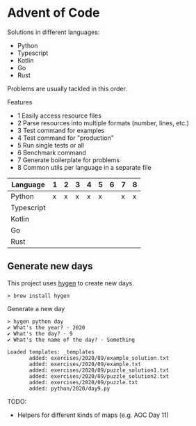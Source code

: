 Advent of Code
==============

Solutions in different languages:
- Python 
- Typescript
- Kotlin
- Go
- Rust

Problems are usually tackled in this order.

Features
- 1 Easily access resource files
- 2 Parse resources into multiple formats (number, lines, etc.)
- 3 Test command for examples
- 4 Test command for "production"
- 5 Run single tests or all
- 6 Benchmark command
- 7 Generate boilerplate for problems
- 8 Common utils per language in a separate file


| Language   | 1   | 2   | 3   | 4   | 5   | 6   | 7   | 8   |
| ---------- | --- | --- | --- | --- | --- | --- | --- | --- |
| Python     | x   | x   | x   | x   | x   |     | x   | x   |
| Typescript |     |     |     |     |     |     |     |     |
| Kotlin     |     |     |     |     |     |     |     |     |
| Go         |     |     |     |     |     |     |     |     |
| Rust       |     |     |     |     |     |     |     |     |


## Generate new days

This project uses [hygen](https://github.com/jondot/hygen) to create new days.

```
> brew install hygen
```

Generate a new day

```
> hygen python day
✔ What's the year? · 2020
✔ What's the day? · 9
✔ What's the name of the day? · Something

Loaded templates: _templates
       added: exercises/2020/09/example_solution.txt
       added: exercises/2020/09/example.txt
       added: exercises/2020/09/puzzle_solution1.txt
       added: exercises/2020/09/puzzle_solution2.txt
       added: exercises/2020/09/puzzle.txt
       added: python/2020/day9.py
```


TODO:
- Helpers for different kinds of maps (e.g. AOC Day 11)
